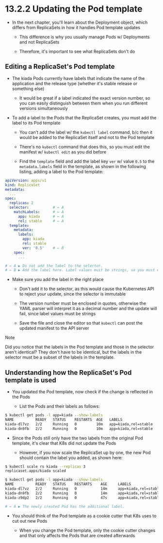 # 13.2.2 Updating the Pod template

* In the next chapter, you'll learn about the Deployment object, which differs from ReplicaSets in how it handles Pod template updates

  * This difference is why you usually manage Pods w/ Deployments and not ReplicaSets

  * Therefore, it's important to see what ReplicaSets don't do

## Editing a ReplicaSet's Pod template

* The kiada Pods currently have labels that indicate the name of the application and the release type (whether it's stable release or something else)

  * It would be great if a label indicated the exact version number, so you can easily distinguish between them when you run different versions simultaneously

* To add a label to the Pods that the ReplicaSet creates, you must add the label to its Pod template

  * You can't add the label w/ the `kubectl label` command, b/c then it would be added to the ReplicaSet itself and not to the Pod template

  * There's no `kubectl` command that does this, so you must edit the manifest w/ `kubectl edit` as you did before

  * Find the `template` field and add the label key `ver` w/ value `0.5` to the `metadata.labels` field in the template, as shown in the following listing, adding a label to the Pod template:

```yaml
apiVersion: apps/v1
kind: ReplicaSet
metadata:
  ...
spec:
  replicas: 2
  selector:           # ← A
    matchLabels:      # ← A
      app: kiada      # ← A 
      rel: stable     # ← A
  template:
    metadata:
      labels:
        app: kiada
        rel: stable
        ver: '0.5'    # ← B
    spec:
      ...

# ← A ▶︎ Do not add the label to the selector.
# ← B ▶︎ Add the label here. Label values must be strings, so you must enclose the version number in quotes.
```

* Make sure you add the label in the right place

  * Don't add it to the selector, as this would cause the Kubernetes API to reject your update, since the selector is immutable

  * The version number must be enclosed in quotes, otherwise the YAML parser will interpret it as a decimal number and the update will fail, since label values must be strings

  * Save the file and close the editor so that `kubectl` can post the updated manifest to the API server

> [!NOTE]
> 
> Did you notice that the labels in the Pod template and those in the selector aren't identical? They don't have to be identical, but the labels in the selector must be a subset of the labels in the template.

## Understanding how the ReplicaSet's Pod template is used

* You updated the Pod template, now check if the change is reflected in the Pods

  * List the Pods and their labels as follows:

```zsh
$ kubectl get pods -l app=kiada --show-labels
NAME          READY   STATUS    RESTARTS  AGE   LABELS
kiada-dl7vz   2/2     Running   0         10m   app=kiada,rel=stable
kiada-dn9fb   2/2     Running   0         10m   app=kiada,rel=stable
```

* Since the Pods still only have the two labels from the original Pod template, it's clear that K8s did not update the Pods

  * However, if you now scale the ReplicaSet up by one, the new Pod should contain the label you added, as shown here:

```zsh
$ kubectl scale rs kiada --replicas 3
replicaset.apps/kiada scaled

$ kubectl get pods -l app=kiada --show-labels
NAME          READY   STATUS    RESTARTS    AGE     LABELS
kiada-dl7vz   2/2     Running   0           14m     app=kiada,rel=stable
kiada-dn9fb   2/2     Running   0           14m     app=kiada,rel=stable
kiada-z9dp2   2/2     Running   0           47s     app=kiada,rel=stable,ver=0.5  # ← A

# ← A ▶︎ The newly created Pod has the additional label.
```

* You should think of the Pod template as a cookie cutter that K8s uses to cut out new Pods

  * When you change the Pod template, only the cookie cutter changes and that only affects the Pods that are created afterwards
